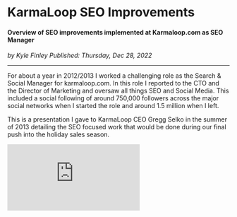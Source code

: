 # KarmaLoop SEO Improvements

#### Overview of SEO improvements implemented at Karmaloop.com as SEO Manager

*<div class="article-meta-data"> by Kyle Finley</span> Published: <time itemprop="pubdate" datetime="12/28/2022">Thursday, Dec 28, 2022</time></div>*

---

For about a year in 2012/2013 I worked a challenging role as the Search & Social Manager for karmaloop.com. In this role I reported to the CTO and the Director of Marketing and oversaw all things SEO and Social Media. This included a social following of around 750,000 followers across the major social networks when I started the role and around 1.5 million when I left.

This is a presentation I gave to KarmaLoop CEO Gregg Selko in the summer of 2013 detailing the SEO focused work that would be done during our final push into the holiday sales season.

<p>
  <div class="responsive-google-slides">
    <iframe src="https://docs.google.com/presentation/d/1sKvB1R16q2Tmb2rNCeJ0BOovgAkRvZFAfF2hpyUEQGk/embed?start=false&loop=falsedelayms=3000" frameborder="0" allowfullscreen="true" mozallowfullscreen="true" webkitallowfullscreen="true"></iframe>
  </div>
</p>
